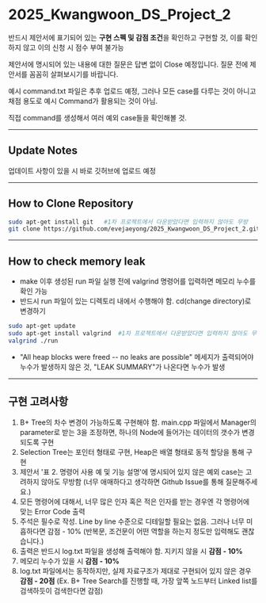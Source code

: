 # 2025_Kwangwoon_DS_Project_2

반드시 제안서에 표기되어 있는 **구현 스펙 및 감점 조건**을 확인하고 구현할 것, 이를 확인하지 않고 이의 신청 시 점수 부여 불가능

제안서에 명시되어 있는 내용에 대한 질문은 답변 없이 Close 예정입니다. 질문 전에 제안서를 꼼꼼히 살펴보시기를 바랍니다.



예시 command.txt 파일은 추후 업로드 예정, 그러나 모든 case를 다루는 것이 아니고 채점 용도로 예시 Command가 활용되는 것이 아님.

직접 command를 생성해서 여러 예외 case들을 확인해볼 것.

---

## Update Notes  

업데이트 사항이 있을 시 바로 깃허브에 업로드 예정

---

## How to Clone Repository  

```bash
sudo apt-get install git   #1차 프로젝트에서 다운받았다면 입력하지 않아도 무방
git clone https://github.com/evejaeyong/2025_Kwangwoon_DS_Project_2.git
```

---

## How to check memory leak 
- make 이후 생성된 run 파일 실행 전에 valgrind 명령어를 입력하면 메모리 누수를 확인 가능
- 반드시 run 파일이 있는 디렉토리 내에서 수행해야 함. cd(change directory)로 변경하기
```bash
sudo apt-get update
sudo apt-get install valgrind  #1차 프로젝트에서 다운받았다면 입력하지 않아도 무방
valgrind ./run
```
- "All heap blocks were freed -- no leaks are possible" 메세지가 출력되어야 누수가 발생하지 않은 것, "LEAK SUMMARY"가 나온다면 누수가 발생
---

## 구현 고려사항

1. B+ Tree의 차수 변경이 가능하도록 구현해야 함. main.cpp 파일에서 Manager의 parameter로 받는 3을 조정하면, 하나의 Node에 들어가는 데이터의 갯수가 변경되도록 구현
2. Selection Tree는 포인터 형태로 구현, Heap은 배열 형태로 동적 할당을 통해 구현
3. 제안서 '표 2. 명령어 사용 예 및 기능 설명'에 명시되어 있지 않은 예외 case는 고려하지 않아도 무방함 (너무 애매하다고 생각하면 Github Issue를 통해 질문해주세요.)
4. 모든 명령어에 대해서, 너무 많은 인자 혹은 적은 인자를 받는 경우엔 각 명령어에 맞는 Error Code 출력
5. 주석은 필수로 작성. Line by line 수준으로 디테일할 필요는 없음. 그러나 너무 미흡하다면 감점 - 10% (반복문, 조건문이 어떤 역할을 하는지 정도만 입력해도 괜찮습니다.)
6. 출력은 반드시 log.txt 파일을 생성해 출력해야 함. 지키지 않을 시 **감점 - 10%**
7. 메모리 누수가 있을 시 **감점 - 10%**
8. log.txt 파일에서는 동작하지만, 실제 자료구조가 제대로 구현되어 있지 않은 경우 **감점 - 20점** (Ex. B+ Tree Search를 진행할 때, 가장 앞쪽 노드부터 Linked list를 검색하듯이 검색한다면 감점)
